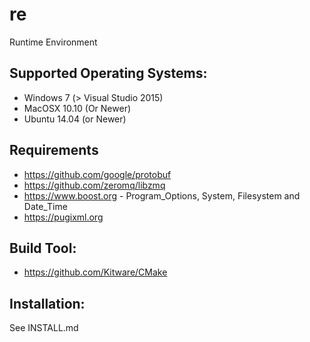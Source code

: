 # re
Runtime Environment

## Supported Operating Systems:
* Windows 7 (> Visual Studio 2015)
* MacOSX 10.10 (Or Newer)
* Ubuntu 14.04 (or Newer)

## Requirements
* https://github.com/google/protobuf
* https://github.com/zeromq/libzmq
* https://www.boost.org - Program\_Options, System, Filesystem and Date\_Time
* https://pugixml.org

## Build Tool:
* https://github.com/Kitware/CMake

## Installation:
See INSTALL.md